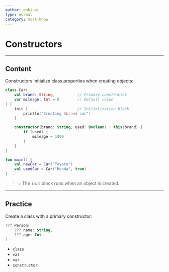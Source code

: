 ```yaml
---
author: enki-ai
type: normal
category: must-know
---
```


# Constructors

---
## Content

Constructors initialize class properties when creating objects:

```kotlin
class Car(
    val brand: String,          // Primary constructor
    var mileage: Int = 0        // Default value
) {
    init {                      // Initialization block
        println("Creating $brand car")
    }

    constructor(brand: String, used: Boolean) : this(brand) {
        if (used) {
            mileage = 1000
        }
    }
}

fun main() {
    val newCar = Car("Toyota")
    val usedCar = Car("Honda", true)
}
```

> 💡 The `init` block runs when an object is created.

---

## Practice

Create a class with a primary constructor:

```kotlin
??? Person(
    ??? name: String,
    ??? age: Int
)
```

- `class`
- `val`
- `var`
- `constructor`
